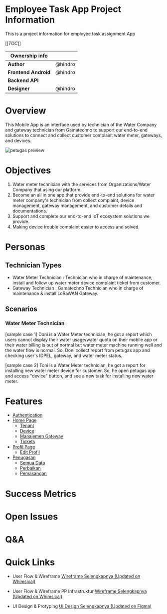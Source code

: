# Employee Task App Project Information

This is a project information for employee task assignment App

[[_TOC_]]

| Ownership info | |
| --- | --- |
| **Author** | @hindro|
| **Frontend Android** | @hindro |
| **Backend API** |  |
| **Designer** | @hindro |

# Overview
This Mobile App is an interface used by technician of the Water Company and gateway technician from Gamatechno to support our end-to-end solutions to connect and collect customer complaint water meter, gateways, and devices.

![petugas preview](https://user-images.githubusercontent.com/72726406/159609654-e158c9a5-0f50-410d-8ca7-97aaa1e0ead3.png)

# Objectives
1. Water meter technician with the services from Organizations/Water Company that using our platform.
2. Become an all in one app that provide end-to-end solutions for water meter company's technician from collect complaint, device management, gateway management, and customer details and documentations.
3. Support and complete our end-to-end IoT ecosystem solutions we provide.
4. Making device trouble complaint easier to access and solved.

# Personas
## Technician Types
- Water Meter Technician : Technician who in charge of maintenance, install and follow up water meter device complaint ticket from customer.
- Gateway Technician : Gamatechno Technician who in charge of maintenance & install LoRaWAN Gateway.

## Scenarios
### Water Meter Technician
[sample case 1] Doni is a Water Meter technician, he got a report which users cannot display their water usage/water quota on their mobile app or their water billing is out of normal but water meter machine running well and the water flow is normal. So, Doni collect report from petugas app and checking user's IDPEL, gateway, and water meter status.

[sample case 2] Toni is a Water Meter technician, he got a report for installing new water meter device for customer. So, he open petugas app and access "device" button, and see a new task for installing new water meter.
# Features
- [Authentication](Mobile-Application-Petugas/Authentication)
- [Home Page](https://github.com/fiergetech/Employee-Task-App-UI-UX-Mobile-Design-/wiki/Home-Page)
   - [Tenant](Mobile-Application-Petugas/Home-Page/Tenant)
   - [Device](https://github.com/fiergetech/Employee-Task-App-UI-UX-Mobile-Design-/wiki/Device-List)
   - [Manajemen Gateway](https://github.com/fiergetech/Employee-Task-App-UI-UX-Mobile-Design-/wiki/Gateway-Management)
   - [Tickets](Mobile-Application-Petugas/Home-page/Tickets)
- [Profil Page](https://github.com/fiergetech/Employee-Task-App-UI-UX-Mobile-Design-/wiki/Profile)
   - [Edit Profil](Mobile-Application-Petugas/Profil-Page/Edit-Profil)
- [Penugasan](https://github.com/fiergetech/Employee-Task-App-UI-UX-Mobile-Design-/wiki/Penugasan-All)
   - [Semua Data](https://github.com/fiergetech/Employee-Task-App-UI-UX-Mobile-Design-/wiki/Penugasan-Semua-Data)
   - [Perbaikan](https://github.com/fiergetech/Employee-Task-App-UI-UX-Mobile-Design-/wiki/Penugasan-Perbaikan)
   - [Pemasangan](https://github.com/fiergetech/Employee-Task-App-UI-UX-Mobile-Design-/wiki/Penugasan-Pemasangan)
# Success Metrics
# Open Issues
# Q&A
# Quick Links
- User Flow & Wireframe
[Wireframe Selengkapnya (Updated on Whimsical)](https://whimsical.com/user-flow-mobile-X3LzzQjgweAkRw3gf8xpmv)

- User Flow & Wireframe PP Infrastruktur
[Wireframe Selengkapnya (Updated on Whimsical)](https://whimsical.com/ngalir-x-pp-infrastruktur-43wSXfi6x9sth2BzdBtTAv)

- UI Design & Protyping
[UI Design Selengkapnya (Updated on Figma)](https://www.figma.com/file/FM8UxqbxxngGzT846CByoq/Ngalir---new?node-id=0%3A1)

